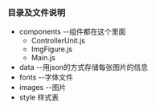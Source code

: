 ### 目录及文件说明
- components --组件都在这个里面
	- ControllerUnit.js
	- ImgFigure.js
	- Main.js
- data --用json的方式存储每张图片的信息
- fonts --字体文件
- images --图片
- style 样式表 